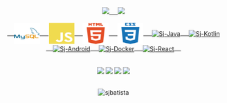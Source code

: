 <div align="center">
  <a href="https://github.com/sjbatista">
  <img height="170em" src="https://github-readme-stats.vercel.app/api?username=sjbatista&show_icons=true&theme=radical"/>
  &nbsp;&nbsp;&nbsp;
  <img height="170em" src="https://github-readme-stats.vercel.app/api/top-langs/?username=sjbatista&layout=compact&theme=radical"/>
</div>
<div align="center" style="display: inline_block"><br>
  &nbsp;&nbsp;&nbsp;
  <img align="center" alt="Sj-MySql" height="50" width="60" src="https://raw.githubusercontent.com/devicons/devicon/1119b9f84c0290e0f0b38982099a2bd027a48bf1/icons/mysql/mysql-original-wordmark.svg">
&nbsp;&nbsp;&nbsp;
  <img align="center" alt="Sj-JavaScript" height="50" width="60" src="https://raw.githubusercontent.com/devicons/devicon/1119b9f84c0290e0f0b38982099a2bd027a48bf1/icons/javascript/javascript-plain.svg">
  &nbsp;&nbsp;&nbsp;
  <img align="center" alt="Sj-Html" height="50" width="60" src="https://raw.githubusercontent.com/devicons/devicon/1119b9f84c0290e0f0b38982099a2bd027a48bf1/icons/html5/html5-plain-wordmark.svg">
  &nbsp;&nbsp;&nbsp;
  <img align="center" alt="Sj-Css" height="50" width="60" src="https://raw.githubusercontent.com/devicons/devicon/1119b9f84c0290e0f0b38982099a2bd027a48bf1/icons/css3/css3-plain-wordmark.svg">
  &nbsp;&nbsp;&nbsp;
  <img align="center" alt="Sj-Java" height="50" width="60" src="https://cdn.jsdelivr.net/gh/devicons/devicon/icons/java/java-original-wordmark.svg">
  &nbsp;&nbsp;&nbsp;
  <img align="center" alt="Sj-Kotlin" height="50" width="60" src="https://cdn.jsdelivr.net/gh/devicons/devicon/icons/kotlin/kotlin-original.svg">
  &nbsp;&nbsp;&nbsp;
  <img align="center" alt="Sj-Android" height="50" width="60" src="https://cdn.jsdelivr.net/gh/devicons/devicon/icons/android/android-original-wordmark.svg">
  &nbsp;&nbsp;&nbsp;
  <img align="center" alt="Sj-Docker" height="50" width="60" src="https://cdn.jsdelivr.net/gh/devicons/devicon/icons/docker/docker-original-wordmark.svg">
  &nbsp;&nbsp;&nbsp;
  <img align="center" alt="Sj-React" height="50" width="60" src="https://cdn.jsdelivr.net/gh/devicons/devicon/icons/react/react-original.svg">
  &nbsp;&nbsp;&nbsp;
</div>
<br>
<br>
<div align="center"> 
  <a href="https://www.instagram.com/sjsbatista" target="_blank"><img src="https://img.shields.io/badge/-Instagram-%23E4405F?style=for-the-badge&logo=instagram&logoColor=white" target="_blank"></a>
 <a href="https://discord.gg/AXqzVmE" target="_blank"><img src="https://img.shields.io/badge/Discord-7289DA?style=for-the-badge&logo=discord&logoColor=white" target="_blank"></a> 
  <a href="https://www.linkedin.com/in/dev-sjbatista/" target="_blank"><img src="https://img.shields.io/badge/-LinkedIn-%230077B5?style=for-the-badge&logo=linkedin&logoColor=white" target="_blank"></a>
  <a href="https://api.whatsapp.com/send?phone=5531975336222&text=Olá ! Encontrei seu contato no GitHub !" target="_blank"><img src="https://img.shields.io/badge/WhatsApp-25D366?style=for-the-badge&logo=whatsapp&logoColor=white" target="_blank"></a>
 
</div>
  
<br>

<p align="center"> <img src="https://komarev.com/ghpvc/?username=sjbatista&label=Profile%20views&color=ff00d0&style=flat" alt="sjbatista" /> </p>

  

<!---

sjbatista/sjbatista is a ✨ special ✨ repository because its `README.md` (this file) appears on your GitHub profile.

You can click the Preview link to take a look at your changes.

--->
